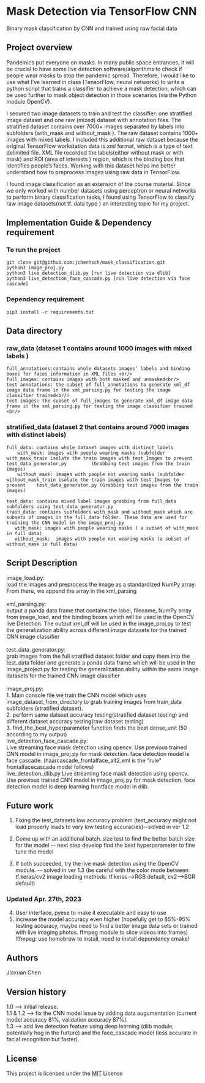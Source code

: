 # Mask Detection via TensorFlow CNN
Binary mask classification by CNN and trained using raw facial data

## Project overview
Pandemics put everyone on masks. In many public space entrances, it will be crucial to have some live detection software/algorithms to check if people wear masks to stop the pandemic spread. Therefore, I would like to use what I’ve learned in class (TensorFlow, neural networks) to write a python script that trains a classifier to achieve a mask detection, which can be used further to mask object detection in those scenarios (via the Python module OpenCV).

I secured two image datasets to train and test the classifier: one stratified image dataset and one raw (mixed) dataset with annotation files. The stratified dataset contains over 7000+ images separated by labels into subfolders (with_mask and without_mask ). The raw dataset contains 1000+ images with mixed labels. I included this additional raw dataset because the original TensorFlow workstation data is.xml format, which is a type of text delimited file. XML file recorded the labels(either without mask or with mask) and ROI (area of interests ) region, which is the binding box that identifies people’s faces. Working with this dataset helps me better understand how to preprocess images using raw data in TensorFlow.

I found image classification as an extension of the course material. Since we only worked with number datasets using perceptron or neural networks to perform binary classification tasks, I found using TensorFlow to classify raw image datasets(not tf. data type ) an interesting topic for my project.

## Implementation Guide & Dependency requirement
  ### To run the project
    git clone git@github.com:jchenhsch/mask_classification.git
    python3 image_proj.py
    python3 live_detection_dlib.py [run live detection via dlib]
    python3 live_detection_face_cascade.py [run live detection via face cascade]

  ### Dependency requirement
    pip3 install -r requirements.txt


## Data directory

   ### raw_data (dataset 1 contains around 1000 images with mixed labels )

    full_annotations:contains whole datasets images’ labels and binding boxes for faces information in XML files <br/> 
    full_images: contains images with both masked and unmasked<br/>
    test annotations: the subset of full_annotations to generate xml_df image data frame in the xml_parsing.py for testing the image classifier trained<br/>
    test images: the subset of full_images to generate xml_df image data frame in the xml_parsing.py for testing the image classifier trained <br/> 

  ### stratified_data (dataset 2 that contains around 7000 images with distinct labels)

    full_data: contains whole dataset images with distinct labels
        with_mask: images with people wearing masks (subfolder with_mask_train isolate the train images with test_Images to prevent test_data_generator.py         (Grabbing test images from the train images)
        without_mask: images with people not wearing masks (subfolder without_mask_train isolate the train images with test_Images to prevent    test_data_generator.py (Grabbing test images from the train images)
    
    test_data: contains mixed label images grabbing from full_data subfolders using test_data_generator.py
    train_data: contains subfolders with_mask and without_mask which are subsets of images in the full_data folder. These data are used for training the CNN model in the image_proj.py
       with_mask: images with people wearing masks ( a subset of with_mask in full data)
       without_mask:  images with people not wearing masks (a subset of without_mask in full data)

## Script Description
  image_load.py: <br/> 
    load the images and preprocess the image as a standardized NumPy array. From there, we append the array in the xml_parsing<br/> 
 <br/> 
  xml_parsing.py: <br/> 
      output a panda data frame that contains the label, filename, NumPy array from image_load, and the binding boxes which will be used in the OpenCV live      Detection. The output xml_df will be used in the image_proj.py to test the generalization ability across different image datasets for the trained CNN      image classifier<br/> 
<br/> 
  test_data_generator.py: <br/> 
    grab images from the full stratified dataset folder and copy them into the test_data folder and generate a panda data frame which will be used in the       image_project.py for testing the generalization ability within the same image datasets for the trained CNN image classifier<br/> 
<br/> 
  image_proj.py:<br/> 
    1. Main console file we train the CNN model which uses image_dataset_from_directory to grab training images from train_data subfolders (stratified dataset).<br/> 
    2. perform same dataset accuracy testing(stratified dataset testing) and different dataset accuracy testing(raw dataset testing) <br/> 
    3. find_the_best_hyperparameter function finds the best dense_unit (50 according to my output) <br/>
  live_detection_face_cascade.py: <br/> 
    Live streaming face mask detection using opencv. Use previous trained CNN model in image_proj.py for mask detection. face detection model is face cascade. (haarcascade_frontalface_alt2.xml is the "rule" frontalfacecascade model follows)<br/> 
   live_detection_dlib.py
   Live streaming face mask detection using opencv. Use previous trained CNN model in image_proj.py for mask detection. face detection model is deep learning frontface model in dlib. <br/> 
    

## Future work

1. Fixing the test_datasets low accuracy problem (test_accuracy might not load properly leads to very low testing accuracies)--solved in ver 1.2

2. Come up with an additional batch_size test to find the better batch size for the model -- next step develop find the best hyperparameter to fine tune the model

3. If both succeeded, try the live mask detection using the OpenCV module. -- solved in ver 1.3 (be careful with the color mode between tf.keras/cv2 image loading methods: tf.keras-->RGB default, cv2-->BGR default)

### Updated Apr. 27th, 2023

4. User interface, pyexe to make it executable and easy to use
5. increase the model accuracy even higher (hopefully get to 85%-95% testing accuracy, 
maybe need to find a better image data sets or trained with live imaging photos. ffmpeg module to slice videos into frames)
!ffmpeg: use homebrew to install, need to install dependency cmake!

## Authors
Jiaxuan Chen

## Version history
1.0 --> initial release.<br/>
1.1 & 1.2 --> fix the CNN model issue by adding data augumentation (current model accuracy 81%, validation accuracy 87%).<br/>
1.3 --> add live detection feature using deep learning (dlib module, potentially hog in the furture) and the face_cascade model (less accurate in facial recognition but faster).<br/>

## License

This project is licensed under the [MIT](https://choosealicense.com/licenses/mit/) License

